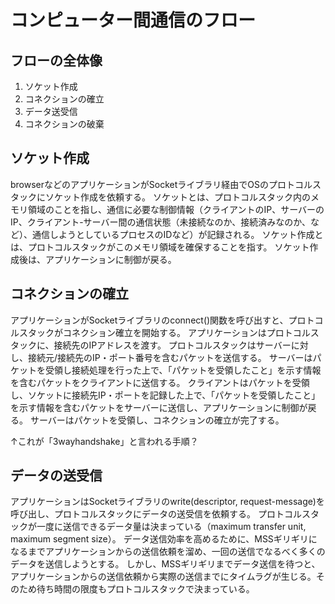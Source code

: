 # コンピューター間通信のフロー

## フローの全体像
1. ソケット作成
2. コネクションの確立
3. データ送受信
4. コネクションの破棄

## ソケット作成
browserなどのアプリケーションがSocketライブラリ経由でOSのプロトコルスタックにソケット作成を依頼する。
ソケットとは、プロトコルスタック内のメモリ領域のことを指し、通信に必要な制御情報（クライアントのIP、サーバーのIP、クライアント-サーバー間の通信状態（未接続なのか、接続済みなのか、など）、通信しようとしているプロセスのIDなど）が記録される。
ソケット作成とは、プロトコルスタックがこのメモリ領域を確保することを指す。
ソケット作成後は、アプリケーションに制御が戻る。

## コネクションの確立
アプリケーションがSocketライブラリのconnect()関数を呼び出すと、プロトコルスタックがコネクション確立を開始する。
アプリケーションはプロトコルスタックに、接続先のIPアドレスを渡す。
プロトコルスタックはサーバーに対し、接続元/接続先のIP・ポート番号を含むパケットを送信する。
サーバーはパケットを受領し接続処理を行った上で、「パケットを受領したこと」を示す情報を含むパケットをクライアントに送信する。
クライアントはパケットを受領し、ソケットに接続先IP・ポートを記録した上で、「パケットを受領したこと」を示す情報を含むパケットをサーバーに送信し、アプリケーションに制御が戻る。
サーバーはパケットを受領し、コネクションの確立が完了する。

↑これが「3wayhandshake」と言われる手順？

## データの送受信
アプリケーションはSocketライブラリのwrite(descriptor, request-message)を呼び出し、プロトコルスタックにデータの送受信を依頼する。
プロトコルスタックが一度に送信できるデータ量は決まっている（maximum transfer unit, maximum segment size）。
データ送信効率を高めるために、MSSギリギリになるまでアプリケーションからの送信依頼を溜め、一回の送信でなるべく多くのデータを送信しようとする。
しかし、MSSギリギリまでデータ送信を待つと、アプリケーションからの送信依頼から実際の送信までにタイムラグが生じる。そのため待ち時間の限度もプロトコルスタックで決まっている。

